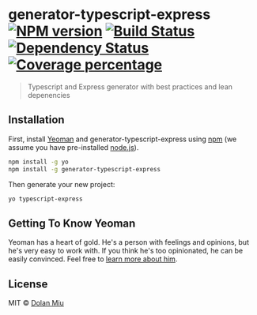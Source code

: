 # generator-typescript-express [![NPM version][npm-image]][npm-url] [![Build Status][travis-image]][travis-url] [![Dependency Status][daviddm-image]][daviddm-url] [![Coverage percentage][coveralls-image]][coveralls-url]
> Typescript and Express generator with best practices and lean depenencies

## Installation

First, install [Yeoman](http://yeoman.io) and generator-typescript-express using [npm](https://www.npmjs.com/) (we assume you have pre-installed [node.js](https://nodejs.org/)).

```bash
npm install -g yo
npm install -g generator-typescript-express
```

Then generate your new project:

```bash
yo typescript-express
```

## Getting To Know Yeoman

Yeoman has a heart of gold. He&#39;s a person with feelings and opinions, but he&#39;s very easy to work with. If you think he&#39;s too opinionated, he can be easily convinced. Feel free to [learn more about him](http://yeoman.io/).

## License

MIT © [Dolan Miu](http://www.dolan.bio)


[npm-image]: https://badge.fury.io/js/generator-typescript-express.svg
[npm-url]: https://npmjs.org/package/generator-typescript-express
[travis-image]: https://travis-ci.org//generator-typescript-express.svg?branch=master
[travis-url]: https://travis-ci.org//generator-typescript-express
[daviddm-image]: https://david-dm.org//generator-typescript-express.svg?theme=shields.io
[daviddm-url]: https://david-dm.org//generator-typescript-express
[coveralls-image]: https://coveralls.io/repos//generator-typescript-express/badge.svg
[coveralls-url]: https://coveralls.io/r//generator-typescript-express
